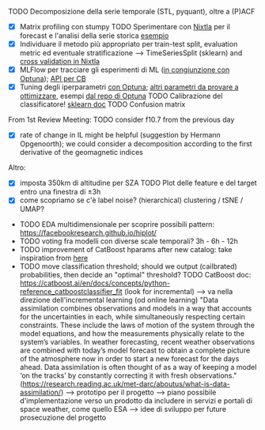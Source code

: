 TODO Decomposizione della serie temporale (STL, pyquant), oltre a (P)ACF
- [x] Matrix profiling con stumpy
TODO Sperimentare con [Nixtla](https://www.nixtla.io/open-source) per il forecast e l'analisi della serie storica [esempio](https://nixtlaverse.nixtla.io/mlforecast/docs/getting-started/end_to_end_walkthrough.html)
- [x] Individuare il metodo più appropriato per train-test split, evaluation metric ed eventuale stratificazione --> TimeSeriesSplit (sklearn) and [cross validation in Nixtla](https://nixtlaverse.nixtla.io/statsforecast/docs/tutorials/crossvalidation.html)
- [x] MLFlow per tracciare gli esperimenti di ML ([in congiunzione con Optuna](https://mlflow.org/docs/latest/traditional-ml/hyperparameter-tuning-with-child-runs/notebooks/hyperparameter-tuning-with-child-runs.html)); [API per CB](https://mlflow.org/docs/latest/python_api/mlflow.catboost.html)
- [x] Tuning degli iperparametri [con Optuna](https://forecastegy.com/posts/catboost-hyperparameter-tuning-guide-with-optuna/); [altri parametri da provare a ottimizzare](https://catboost.ai/en/docs/concepts/parameter-tuning#l2-reg), esempi [dal repo di Optuna](https://github.com/optuna/optuna-examples/tree/main/catboost)
TODO Calibrazione del classificatore! [sklearn doc](https://scikit-learn.org/stable/modules/calibration.html)
TODO Confusion matrix

From 1st Review Meeting:
TODO consider f10.7 from the previous day
- [x] rate of change in IL might be helpful (suggestion by Hermann Opgenoorth); we could consider a decomposition according to the first derivative of the geomagnetic indices

Altro:
- [x] imposta 350km di altitudine per SZA
TODO Plot delle feature e del target entro una finestra di ±3h
- [x] come scopriamo se c'è label noise? (hierarchical) clustering / tSNE / UMAP?
- TODO EDA multidimensionale per scoprire possibili pattern: https://facebookresearch.github.io/hiplot/
- TODO voting fra modelli con diverse scale temporali? 3h - 6h - 12h
- TODO improvement of CatBoost hparams after new catalog: take inspiration from [here](https://www.kaggle.com/code/maiernator/exploration-of-baby-data-finetuned-catboost#Motivation-for-engineering-ILLB_R,ILOP_R,ILP_R)
- TODO move classification threshold; should we output (cailbrated) probabilities, then decide an "optimal" threshold?
TODO CatBoost doc: https://catboost.ai/en/docs/concepts/python-reference_catboostclassifier_fit (look for incremental) --> va nella direzione dell'incremental learning (od online learning)
"Data assimilation combines observations and models in a way that accounts for the uncertainties in each, while simultaneously respecting certain constraints.  These include the laws of motion of the system through the model equations, and how the measurements physically relate to the system’s variables.  In weather forecasting, recent weather observations are combined with today’s model forecast to obtain a complete picture of the atmosphere now in order to start a new forecast for the days ahead.  Data assimilation is often thought of as a way of keeping a model ‘on the tracks’ by constantly correcting it with fresh observations." (https://research.reading.ac.uk/met-darc/aboutus/what-is-data-assimilation/)
--> prototipo per il progetto --> piano possibile d'implementazione verso un prodotto da includere in servizi e portali di space weather, come quello ESA --> idee di sviluppo per future prosecuzione del progetto